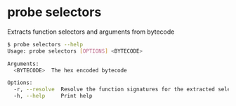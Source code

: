 # probe selectors

Extracts function selectors and arguments from bytecode

```bash
$ probe selectors --help
Usage: probe selectors [OPTIONS] <BYTECODE>

Arguments:
  <BYTECODE>  The hex encoded bytecode

Options:
  -r, --resolve  Resolve the function signatures for the extracted selectors using https://openchain.xyz
  -h, --help     Print help
```
